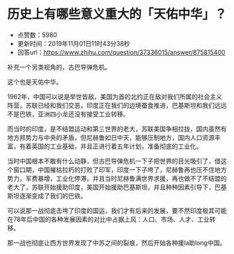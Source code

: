 # 历史上有哪些意义重大的「天佑中华」？
- 点赞数：5980
- 更新时间：2019年11月01日11时43分38秒
- 回答url：https://www.zhihu.com/question/37336015/answer/875815400
<body>
 <p data-pid="yYOODsiS">补充一个另类视角的，古巴导弹危机。</p>
 <p data-pid="EHGShPFb">这个也是天佑中华。</p>
 <p data-pid="Klw1_Orv">1962年，中国可以说是举世皆敌，美国为首的北约正在敌对我们所属的社会主义阵营，苏联已经和我们交恶，印度正在我们的边境蚕食推进，巴基斯坦和我们远远不是巴铁，亚洲四小龙还没有接受工业转移。</p>
 <p data-pid="yUS-O7iT">而当时的印度，是不结盟运动和第三世界的老大，苏联美国争相拉拢，国内虽然有地方邦势力与中央的矛盾，但尼赫鲁如日中天，能够压制地方，国内人口资源丰富，有着英国的工业基础，并且正进行着五年计划，准备彻底的工业化。</p>
 <p data-pid="oMYHfbPd">当时中国根本不敢有什么动静，但古巴导弹危机一下子把世界的目光吸引了，借这个窗口期，中国摧枯拉朽的打败了印军，印度一下子垮了，尼赫鲁再也压不住地方势力，军费暴增，工业化停滞。并且当时尼赫鲁满世界求援，再也做不了不结盟的老大了，苏联开始援助印度，美国开始援助巴基斯坦，并且种种因素引导下，巴基斯坦逐渐变成了我们的巴铁。</p>
 <p data-pid="mmeo9yf7">可以说那一战彻底击垮了印度的国运，我们才有后来的发展，要不然印度极其可能在78年后中国的各种发展因素的对比中占据上风：人口、市场、人才、工业转移。</p>
 <p data-pid="g9cdFyQ-">那一战也彻底让西方世界发现了中苏之间的裂痕，然后开始各种援la助long中国。</p>
</body>
